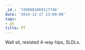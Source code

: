 ```yaml
---
_id_: '7498881069117746'
date: '2014-12-17 23:00:00'
tags:
- pt
title: PT
---
```


Wall sit, resisted 4-way hips, SLDLs.
